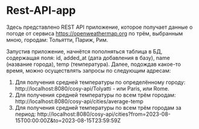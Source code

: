 # Rest-API-app
Здесь представлено REST API приложение, которое получает данные о погоде от сервиса https://openweathermap.org по трём, выбранным мною, городам: Тольятти, Париж, Рим.

Запустив приложение, начнётся пополняться таблица в БД, содержащая поля: id, added_at (дата добавления в базу), name (название города), temp (температура).
Далее, подождав какое-то время, можно осуществлять запросы по следующим адресам:
  1. Для получения средней температуры по определённому городу: http://localhost:8080/cosy-api/Tolyatti - или Paris, или Rome.
  2. Для получения средней температуры по всем трём городам: http://localhost:8080/cosy-api/cities/average-temp
  3. Для получения средней температуры по всем трём городам за период: http://localhost:8080/cosy-api/cities?from=2023-08-15T00:00:00Z&to=2023-08-15T23:59:59Z
